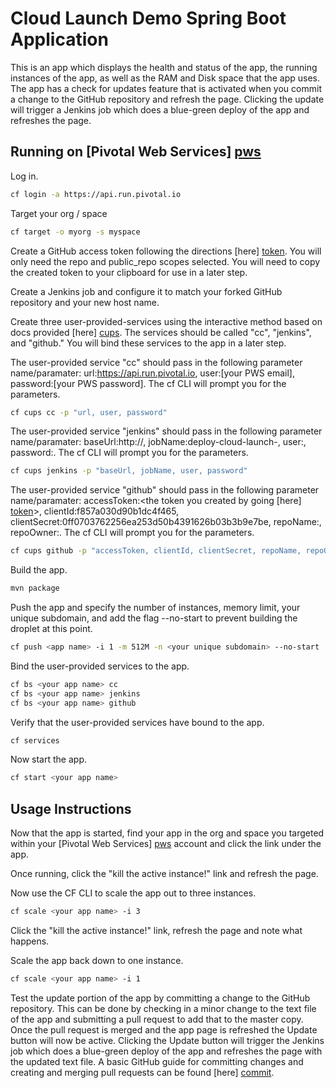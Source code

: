 # Cloud Launch Demo Spring Boot Application

This is an app which displays the health and status of the app, the running instances of the app, as well as the RAM and Disk space that the app uses. The app has a check for updates feature that is activated when you commit a change to the GitHub repository and refresh the page. Clicking the update will trigger a Jenkins job which does a blue-green deploy of the app and refreshes the page.

## Running on [Pivotal Web Services] [pws]

Log in.

```bash
cf login -a https://api.run.pivotal.io
```

Target your org / space

```bash
cf target -o myorg -s myspace
```

Create a GitHub access token following the directions [here] [token]. You will only need the repo and public_repo scopes selected. You will need to copy the created token to your clipboard for use in a later step. 

Create a Jenkins job and configure it to match your forked GitHub repository and your new host name.

Create three user-provided-services using the interactive method based on docs provided [here] [cups]. The services should be called "cc", "jenkins", and "github." You will bind these services to the app in a later step. 

The user-provided service "cc" should pass in the following parameter name/paramater: url:https://api.run.pivotal.io, user:[your PWS email], password:[your PWS password]. The cf CLI will prompt you for the parameters.

```bash
cf cups cc -p "url, user, password"
```

The user-provided service "jenkins" should pass in the following parameter name/paramater: baseUrl:http://<loaction of your Jenkins job home>, jobName:deploy-cloud-launch-<username>, user:<your jenkins username>, password:<your jenkins password>. The cf CLI will prompt you for the parameters.

```bash
cf cups jenkins -p "baseUrl, jobName, user, password"
```

The user-provided service "github" should pass in the following parameter name/paramater: accessToken:<the token you created by going [here] [token]>, clientId:f857a030d90b1dc4f465, clientSecret:0ff0703762256ea253d50b4391626b03b3b9e7be, repoName:<the name of the repo when you forked cloud-launch-demo>, repoOwner:<your GitHub username>. The cf CLI will prompt you for the parameters.

```bash
cf cups github -p "accessToken, clientId, clientSecret, repoName, repoOwner"
```

Build the app.

```bash
mvn package
```

Push the app and specify the number of instances, memory limit, your unique subdomain, and add the flag --no-start to prevent building the droplet at this point.

```bash
cf push <app name> -i 1 -m 512M -n <your unique subdomain> --no-start
```

Bind the user-provided services to the app.

```bash
cf bs <your app name> cc
cf bs <your app name> jenkins
cf bs <your app name> github
```

Verify that the user-provided services have bound to the app.

```bash
cf services
```

Now start the app.

```bash
cf start <your app name>
```

## Usage Instructions

Now that the app is started, find your app in the org and space you targeted within your [Pivotal Web Services] [pws] account and click the link under the app.

Once running, click the "kill the active instance!" link and refresh the page.

Now use the CF CLI to scale the app out to three instances. 

```bash
cf scale <your app name> -i 3
```

Click the "kill the active instance!" link, refresh the page and note what happens.

Scale the app back down to one instance.

```bash
cf scale <your app name> -i 1
```

Test the update portion of the app by committing a change to the GitHub repository. This can be done by checking in a minor change to the text file of the app and submitting a pull request to add that to the master copy. Once the pull request is merged and the app page is refreshed the Update button will now be active. Clicking the Update button will trigger the Jenkins job which does a blue-green deploy of the app and refreshes the page with the updated text file.
A basic GitHub guide for committing changes and creating and merging pull requests can be found [here] [commit].

[pws]:https://run.pivotal.io
[token]:https://help.github.com/articles/creating-an-access-token-for-command-line-use/ 
[cups]:http://docs.pivotal.io/pivotalcf/devguide/services/user-provided.html#user-cups
[commit]:https://guides.github.com/activities/hello-world/
